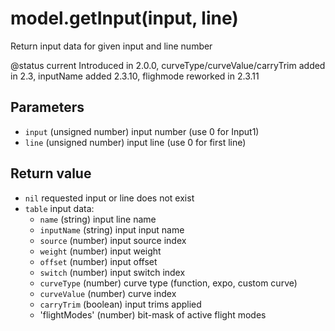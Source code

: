 # model.getInput\(input, line\)

Return input data for given input and line number

@status current Introduced in 2.0.0, curveType/curveValue/carryTrim added in 2.3, inputName added 2.3.10, flighmode reworked in 2.3.11

## Parameters

* `input` \(unsigned number\) input number \(use 0 for Input1\)
* `line` \(unsigned number\) input line \(use 0 for first line\)

## Return value

* `nil` requested input or line does not exist
* `table` input data:
  * `name` \(string\) input line name
  * `inputName` \(string\) input input name
  * `source` \(number\) input source index
  * `weight` \(number\) input weight
  * `offset` \(number\) input offset
  * `switch` \(number\) input switch index
  * `curveType` \(number\) curve type \(function, expo, custom curve\)
  * `curveValue` \(number\) curve index
  * `carryTrim` \(boolean\) input trims applied
  * 'flightModes' \(number\) bit-mask of active flight modes

